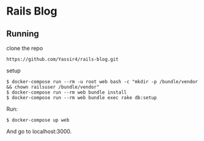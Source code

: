 # Rails Blog


## Running

 clone the repo
```
https://github.com/Yassir4/rails-blog.git
```
setup
```
$ docker-compose run --rm -u root web bash -c "mkdir -p /bundle/vendor && chown railsuser /bundle/vendor"
$ docker-compose run --rm web bundle install
$ docker-compose run --rm web bundle exec rake db:setup
```

Run:
```
$ docker-compose up web
```

And go to localhost:3000.